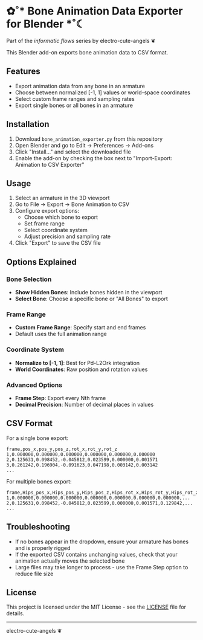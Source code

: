 # ✿˚* Bone Animation Data Exporter for Blender *˚☾

Part of the *informatic flows* series by electro-cute-angels ❦

This Blender add-on exports bone animation data to CSV format.

## Features

- Export animation data from any bone in an armature
- Choose between normalized [-1, 1] values or world-space coordinates
- Select custom frame ranges and sampling rates
- Export single bones or all bones in an armature

## Installation

1. Download `bone_animation_exporter.py` from this repository
2. Open Blender and go to Edit → Preferences → Add-ons
3. Click "Install..." and select the downloaded file
4. Enable the add-on by checking the box next to "Import-Export: Animation to CSV Exporter"

## Usage

1. Select an armature in the 3D viewport
2. Go to File → Export → Bone Animation to CSV
3. Configure export options:
   - Choose which bone to export
   - Set frame range
   - Select coordinate system
   - Adjust precision and sampling rate
4. Click "Export" to save the CSV file

## Options Explained

### Bone Selection
- **Show Hidden Bones**: Include bones hidden in the viewport
- **Select Bone**: Choose a specific bone or "All Bones" to export

### Frame Range
- **Custom Frame Range**: Specify start and end frames
- Default uses the full animation range

### Coordinate System
- **Normalize to [-1, 1]**: Best for Pd-L2Ork integration
- **World Coordinates**: Raw position and rotation values

### Advanced Options
- **Frame Step**: Export every Nth frame
- **Decimal Precision**: Number of decimal places in values

## CSV Format

For a single bone export:
```
frame,pos_x,pos_y,pos_z,rot_x,rot_y,rot_z
1,0.000000,0.000000,0.000000,0.000000,0.000000,0.000000
2,0.125631,0.098452,-0.045812,0.023599,0.000000,0.001571
3,0.261242,0.196904,-0.091623,0.047198,0.003142,0.003142
...
```

For multiple bones export:
```
frame,Hips_pos_x,Hips_pos_y,Hips_pos_z,Hips_rot_x,Hips_rot_y,Hips_rot_z,Spine_pos_x,...
1,0.000000,0.000000,0.000000,0.000000,0.000000,0.000000,0.000000,...
2,0.125631,0.098452,-0.045812,0.023599,0.000000,0.001571,0.129842,...
...
```

## Troubleshooting

- If no bones appear in the dropdown, ensure your armature has bones and is properly rigged
- If the exported CSV contains unchanging values, check that your animation actually moves the selected bone
- Large files may take longer to process - use the Frame Step option to reduce file size

## License

This project is licensed under the MIT License - see the [LICENSE](LICENSE) file for details.

---

electro-cute-angels ❦
